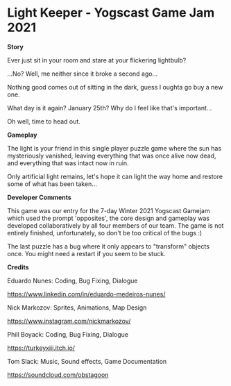 # Light Keeper - Yogscast Game Jam 2021

**Story**

Ever just sit in your room and stare at your flickering lightbulb?

...No?  Well, me neither since it broke a second ago...

Nothing good comes out of sitting in the dark, guess I oughta go buy a new one.

What day is it again?  January 25th?  Why do I feel like that's important...

Oh well, time to head out.

**Gameplay**

The light is your friend in this single player puzzle game where the sun has mysteriously vanished, leaving everything that was once alive now dead, and everything that was intact now in ruin.

Only artificial light remains, let's hope it can light the way home and restore some of what has been taken...

**Developer Comments**

This game was our entry for the 7-day Winter 2021 Yogscast Gamejam which used the prompt 'opposites', the core design and gameplay was developed collaboratively by all four members of our team. The game is not entirely finished, unfortunately, so don't be too critical of the bugs :)

The last puzzle has a bug where it only appears to "transform" objects once. You might need a restart if you seem to be stuck.

**Credits**

Eduardo Nunes: Coding, Bug Fixing, Dialogue

https://www.linkedin.com/in/eduardo-medeiros-nunes/

Nick Markozov: Sprites, Animations, Map Design

https://www.instagram.com/nickmarkozov/

Phill Boyack: Coding, Bug Fixing, Dialogue

https://turkeyxiii.itch.io/

Tom Slack: Music, Sound effects, Game Documentation

https://soundcloud.com/obstagoon
